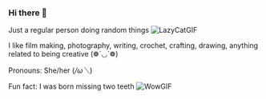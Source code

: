### Hi there 👋 
Just a regular person doing random things ![LazyCatGIF](https://user-images.githubusercontent.com/111906373/196325629-843411aa-9c93-4bb7-a4c4-3c120c7718b3.gif)


I like film making, photography, writing, crochet, crafting, drawing, anything related to being creative (❁´◡`❁)

Pronouns: She/her (*/ω＼*)



Fun fact: I was born missing two teeth ![WowGIF](https://user-images.githubusercontent.com/111906373/196325840-e54d52aa-c1ae-4cb9-832f-cdd1162b39f0.gif)
<!--
**AnnaLiu78/AnnaLiu78** is a ✨ _special_ ✨ repository because its `README.md` (this file) appears on your GitHub profile.

Here are some ideas to get you started:

- 🔭 I’m currently working on ...
- 🌱 I’m currently learning ...
- 👯 I’m looking to collaborate on ...
- 🤔 I’m looking for help with ...
- 💬 Ask me about ...
- 📫 How to reach me: ...
- 😄 Pronouns: ...
- ⚡ Fun fact: ...
-->

